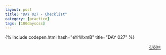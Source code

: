 ```yaml
---
layout: post
title: "DAY 027 - Checklist"
category: [practice]
tags: [100dayscss]
---
```


{% include codepen.html hash="eYrWxmB" title="DAY 027" %}

<p align="right">
  <a href="https://github.com/mnmn092631/100daysCSS/tree/main/DAY%20027%20-%20Checklist" title="깃허브">깃허브</a>
</p>
